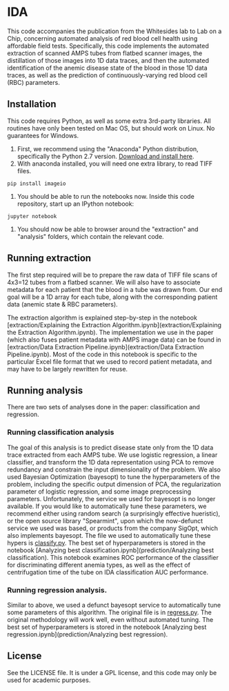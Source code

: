 # IDA

This code accompanies the publication from the Whitesides lab to Lab on a Chip, concerning automated analysis of red blood cell health using affordable field tests. Specifically, this code implements the automated extraction of scanned AMPS tubes from flatbed scanner images, the distillation of those images into 1D data traces, and then the automated identification of the anemic disease state of the blood in those 1D data traces, as well as the prediction of continuously-varying red blood cell (RBC) parameters.

## Installation

This code requires Python, as well as some extra 3rd-party libraries. All routines have only been tested on Mac OS, but should work on Linux. No guarantees for Windows.
1) First, we recommend using the "Anaconda" Python distribution, specifically the Python 2.7 version. [Download and install here](https://www.continuum.io/downloads).
1) With anaconda installed, you will need one extra library, to read TIFF files.
```
pip install imageio
```
1) You should be able to run the notebooks now. Inside this code repository, start up an IPython notebook:
```
jupyter notebook
```
1) You should now be able to browser around the "extraction" and "analysis" folders, which contain the relevant code.

## Running extraction

The first step required will be to prepare the raw data of TIFF file scans of 4x3=12 tubes from a flatbed scanner. We will also have to associate metadata for each patient that the blood in a tube was drawn from.
Our end goal will be a 1D array for each tube, along with the corresponding patient data (anemic state & RBC parameters).

The extraction algorithm is explained step-by-step in the notebook [extraction/Explaining the Extraction Algorithm.ipynb](extraction/Explaining the Extraction Algorithm.ipynb).
The implementation we use in the paper (which also fuses patient metadata with AMPS image data) can be found in [extraction/Data Extraction Pipeline.ipynb](extraction/Data Extraction Pipeline.ipynb). Most of the code in this notebook is specific to the particular Excel file format that we used to record patient metadata, and may have to be largely rewritten for reuse.

## Running analysis

There are two sets of analyses done in the paper: classification and regression.

### Running classification analysis

The goal of this analysis is to predict disease state only from the 1D data trace extracted from each AMPS tube. We use logistic regression, a linear classifier, and transform the 1D data representation using PCA to remove redundancy and constrain the input dimensionality of the problem. We also used Bayesian Optimization (bayesopt) to tune the hyperparameters of the problem, including the specific output dimension of PCA, the regularization parameter of logistic regression, and some image preprocessing parameters. Unfortunately, the service we used for bayesopt is no longer available. If you would like to automatically tune these parameters, we recommend either using random search (a surprisingly effective hueristic), or the open source library "Spearmint", upon which the now-defunct service we used was based, or products from the company SigOpt, which also implements bayesopt. The file we used to automatically tune these hypers is [classify.py](prediction/classify.py).
The best set of hyperparameters is stored in the notebook [Analyzing best classification.ipynb](prediction/Analyzing best classification).
This notebook examines ROC performance of the classifier for discriminating different anemia types, as well as the effect of centrifugation time of the tube on IDA classification AUC performance.


### Running regression analysis.

Similar to above, we used a defunct bayesopt service to automatically tune some parameters of this algorithm. The original file is in [regress.py](prediction/regress.py). The original methodology will work well, even without automated tuning.
The best set of hyperparameters is stored in the notebook [Analyzing best regression.ipynb](prediction/Analyzing best regression).



## License

See the LICENSE file. It is under a GPL license, and this code may only be used for academic purposes.
